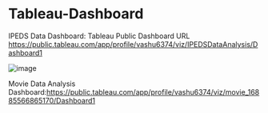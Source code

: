 # Tableau-Dashboard
IPEDS Data Dashboard: Tableau Public Dashboard URL
https://public.tableau.com/app/profile/vashu6374/viz/IPEDSDataAnalysis/Dashboard1

![image](https://github.com/Vashuguptada/Tableau-Dashboard/assets/148185643/c03a53ca-9fd2-4e07-9ea6-11e0a0f7abe4)


Movie Data Analysis Dashboard:https://public.tableau.com/app/profile/vashu6374/viz/movie_16885566865170/Dashboard1

